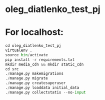 # oleg_diatlenko_test_pj



# For localhost:

```python
cd oleg_diatlenko_test_pj
virtualenv .
source bin/activate
pip install -r requirements.txt
mkdir media_cdn && mkdir static_cdn
cd src
./manage.py makemigrations
./manage.py migrate
./manage.py createsuperuser
./manage.py loaddata initial_data
./manage.py collectstatis --no-input
```
